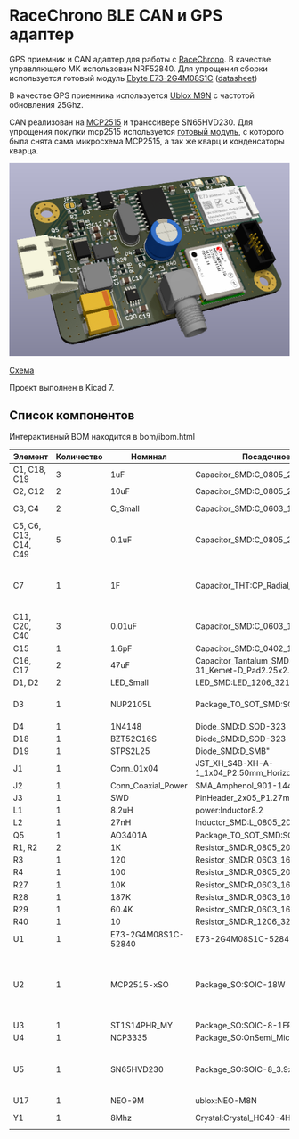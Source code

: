 # RaceChrono BLE CAN и GPS адаптер

GPS приемник и CAN адаптер для работы с [RaceChrono](https://racechrono.com/). В качестве управляющего МК использован NRF52840. Для упрощения сборки используется готовый модуль [Ebyte E73-2G4M08S1C](https://aliexpress.ru/item/1005004834868792.html) ([datasheet](./doc/S1C_Usermanual_v1.9.pdf))

В качестве GPS приемника используется [Ublox M9N](https://www.u-blox.com/en/product/neo-m9n-module) с частотой обновления 25Ghz.

CAN реализован на [MCP2515](./doc/MCP2515-Stand-Alone-CAN-Controller-with-SPI-20001801J.pdf) и транссивере SN65HVD230. Для упрощения покупки mcp2515 используется [готовый модуль](https://aliexpress.ru/item/32817132818.html), с которого была снята сама микросхема MCP2515, а так же кварц и конденсаторы кварца.

![device render](./img/nrf52840_dev.png)

[Схема](./shematic/nrf52840_dev.pdf)

Проект выполнен в Kicad 7.

## Список компонентов

Интерактивный BOM находится в bom/ibom.html

| Элемент     | Количество | Номинал | Посадочное место | Описание
| ----------- | ----------- | ----------- | ----------- | -----------
|C1, C18, C19|3|1uF|Capacitor_SMD:C_0805_2012Metric| |
|C2, C12     |2|10uF|Capacitor_SMD:C_0805_2012Metric| | 
|C3, C4      |2|C_Small|Capacitor_SMD:C_0603_1608Metric|Сняты с модуля CAN|
|C5, C6, C13, C14, C49|5|0.1uF|Capacitor_SMD:C_0805_2012Metric| |
|C7|1|1F|Capacitor_THT:CP_Radial_D8.0mm_P3.50mm|Используется как источник резервного питания GPS модуля|
|C11, C20, C40|3|0.01uF|Capacitor_SMD:C_0603_1608Metric| |
|C15|1|1.6pF|Capacitor_SMD:C_0402_1005Metric| |
|C16, C17|2|47uF|Capacitor_Tantalum_SMD:CP_EIA-7343-31_Kemet-D_Pad2.25x2.55mm_HandSolder| |
|D1, D2|  2|LED_Small|LED_SMD:LED_1206_3216Metric| |
|D3    |1|NUP2105L|Package_TO_SOT_SMD:SOT-23|Dual Line CAN Bus Protector, 24Vrwm|
|D4    |1|1N4148|Diode_SMD:D_SOD-323| |
|D18   |1|BZT52C16S|Diode_SMD:D_SOD-323| |
|D19   |1|STPS2L25|Diode_SMD:D_SMB"| |
|J1|1|Conn_01x04|JST_XH_S4B-XH-A-1_1x04_P2.50mm_Horizontal| |
|J2|1|Conn_Coaxial_Power|SMA_Amphenol_901-144_Vertical| |
|J3|1|SWD|PinHeader_2x05_P1.27mm_Vertical_SMD| |
|L1|1|8.2uH|power:Inductor8.2| |
|L2|1|27nH|Inductor_SMD:L_0805_2012| |
|Q5|1|AO3401A|Package_TO_SOT_SMD:SOT-23| |
|R1, R2|2|1K|Resistor_SMD:R_0805_2012Metric| |
|R3|1|120|Resistor_SMD:R_0603_1608Metric| |
|R4|1|100|Resistor_SMD:R_0805_2012Metric| |
|R27|1|10K|Resistor_SMD:R_0603_1608Metric| |
|R28|1|187K|Resistor_SMD:R_0603_1608Metric| |
|R29|1|60.4K|Resistor_SMD:R_0603_1608Metric| |
|R40|1|10|Resistor_SMD:R_1206_3216Metric| |
|U1|1|E73-2G4M08S1C-52840|E73-2G4M08S1C-52840| |
|U2|1|MCP2515-xSO|Package_SO:SOIC-18W|Stand-Alone CAN Controller with SPI Interface<br>Снят с модуля CAN|
|U3|1|ST1S14PHR_MY|Package_SO:SOIC-8-1EP| |
|U4|1|NCP3335|Package_SO:OnSemi_Micro8| |
|U5|1|SN65HVD230|Package_SO:SOIC-8_3.9x4.9mm_P1.27mm|CAN Bus Transceivers, 3.3V, 1Mbps, Low-Power capabilities|
|U17|1|NEO-9M|ublox:NEO-M8N|Ublox M9N|
|Y1|1|8Mhz|Crystal:Crystal_HC49-4H_Vertical|Снят с модуля CAN|
